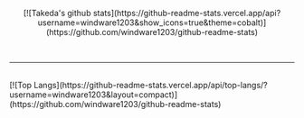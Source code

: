 <p align="center">
[![Takeda's github stats](https://github-readme-stats.vercel.app/api?username=windware1203&show_icons=true&theme=cobalt)](https://github.com/windware1203/github-readme-stats)
</p>
<br><hr><br>
[![Top Langs](https://github-readme-stats.vercel.app/api/top-langs/?username=windware1203&layout=compact)](https://github.com/windware1203/github-readme-stats)
